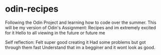# odin-recipes
Following the Odin Project and learning how to code over the summer. 
This will be my version of Odin's Assignment: Recipes and im extremely excited for it
Hello to all viewing in the future or future me

Self reflection: 
Felt super good creating it
Had some problems but got through them fast
Understand that im a begginer and it wont look as good.
